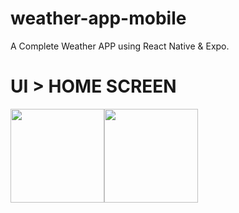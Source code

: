 # weather-app-mobile
A Complete Weather APP using React Native & Expo.


# UI > HOME SCREEN

<div style = "display: flex">
  <img src = "https://user-images.githubusercontent.com/55560024/166804238-c13c9a2c-91af-4835-8579-a8cff2c8355b.png" width = '150' />
  <img src = "https://user-images.githubusercontent.com/55560024/166804270-5c4dd400-c269-4b22-b989-34e4318dc6c3.png" width = '150' />
</div>


